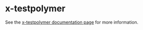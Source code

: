 x-testpolymer
================

See the [x-testpolymer documentation page](http://.../x-testpolymer) for more information.
